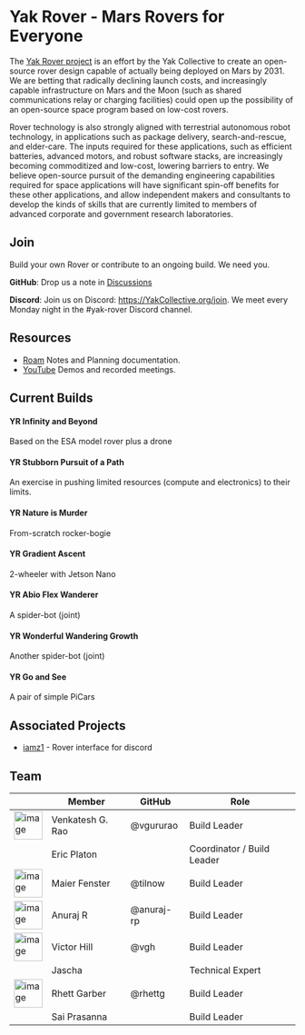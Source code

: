 # Yak Rover - Mars Rovers for Everyone

The [Yak Rover project](https://www.yakcollective.org/projects/yak-rover/) is an effort by the Yak Collective to create an open-source rover design capable of actually being deployed on Mars by 2031. We are betting that radically declining launch costs, and increasingly capable infrastructure on Mars and the Moon (such as shared communications relay or charging facilities) could open up the possibility of an open-source space program based on low-cost rovers.

Rover technology is also strongly aligned with terrestrial autonomous robot technology, in applications such as package delivery, search-and-rescue, and elder-care. The inputs required for these applications, such as efficient batteries, advanced motors, and robust software stacks, are increasingly becoming commoditized and low-cost, lowering barriers to entry. We believe open-source pursuit of the demanding engineering capabilities required for space applications will have significant spin-off benefits for these other applications, and allow independent makers and consultants to develop the kinds of skills that are currently limited to members of advanced corporate and government research laboratories.

## Join

Build your own Rover or contribute to an ongoing build. We need you.

**GitHub**: Drop us a note in [Discussions](https://github.com/The-Yak-Collective/yakrover/discussions)

**Discord**: Join us on Discord: https://YakCollective.org/join. We meet every Monday night in the #yak-rover Discord channel. 

## Resources

* [Roam](https://roamresearch.com/#/app/ArtOfGig/page/QmE-vAzPn) Notes and Planning documentation.
* [YouTube](https://www.youtube.com/channel/UC9bngPbXMEZ8ivD1GHJ94aw/featured) Demos and recorded meetings.


## Current Builds

#### YR Infinity and Beyond

Based on the ESA model rover plus a drone

#### YR Stubborn Pursuit of a Path

An exercise in pushing limited resources (compute and electronics) to their limits. 

#### YR Nature is Murder

From-scratch rocker-bogie

#### YR Gradient Ascent

2-wheeler with Jetson Nano

#### YR Abio Flex Wanderer

A spider-bot (joint)

#### YR Wonderful Wandering Growth

Another spider-bot (joint)

#### YR Go and See

A pair of simple PiCars

## Associated Projects

* [iamz1](https://github.com/The-Yak-Collective/iamz1) - Rover interface for discord

## Team

|                                                                                 | Member | GitHub  | Role         |
|---------------------------------------------------------------------------------|--------|---------|--------------|
| <img width="50" alt="image" src="https://avatars.githubusercontent.com/vgururao"> | Venkatesh G. Rao | @vgururao | Build Leader |
|  | Eric Platon |  | Coordinator / Build Leader |
| <img width="50" alt="image" src="https://avatars.githubusercontent.com/tilnow"> | Maier Fenster | @tilnow | Build Leader |
| <img width="50" alt="image" src="https://avatars.githubusercontent.com/anuraj-rp"> | Anuraj R | @anuraj-rp | Build Leader |
| <img width="50" alt="image" src="https://avatars.githubusercontent.com/vgh"> | Victor Hill | @vgh | Build Leader |
|  | Jascha |  | Technical Expert |
| <img width="50" alt="image" src="https://avatars.githubusercontent.com/rhettg"> | Rhett Garber | @rhettg | Build Leader |
|  | Sai Prasanna |  | Build Leader |



